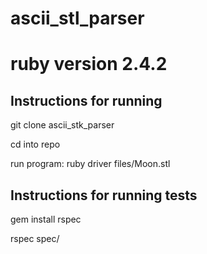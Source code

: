 # ascii_stl_parser

# ruby version 2.4.2

## Instructions for running

git clone ascii_stk_parser

cd into repo

run program: ruby driver files/Moon.stl

## Instructions for running tests

gem install rspec

rspec spec/
